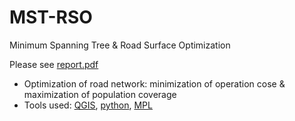 # MST-RSO
Minimum Spanning Tree &amp; Road Surface Optimization

Please see [report.pdf](./report.pdf)

- Optimization of road network: minimization of operation cose & maximization of population coverage
- Tools used: [QGIS](https://qgis.org/), [python]([url](https://www.python.org/)), [MPL]([url](https://www.maximalsoftware.com/mpl/what.html))

